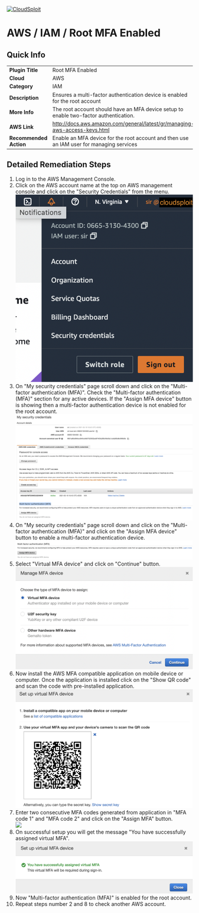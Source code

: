 [![CloudSploit](https://cloudsploit.com/img/logo-new-big-text-100.png "CloudSploit")](https://cloudsploit.com)

# AWS / IAM / Root MFA Enabled

## Quick Info

| | |
|-|-|
| **Plugin Title** | Root MFA Enabled |
| **Cloud** | AWS |
| **Category** | IAM |
| **Description** | Ensures a multi-factor authentication device is enabled for the root account |
| **More Info** | The root account should have an MFA device setup to enable two-factor authentication. |
| **AWS Link** | http://docs.aws.amazon.com/general/latest/gr/managing-aws-access-keys.html |
| **Recommended Action** | Enable an MFA device for the root account and then use an IAM user for managing services |

## Detailed Remediation Steps
1. Log in to the AWS Management Console.
2. Click on the AWS account name at the top on AWS management console and click on the "Security Credentials" from the menu.</br><img src="/resources/aws/iam/root-mfa-enabled/step2.png"/>
3. On "My security credentials" page scroll down and click on the "Multi-factor authentication (MFA)". Check the "Multi-factor authentication (MFA)" section for any active devices. If the  "Assign MFA device" button is showing then a multi-factor authentication device is not enabled for the root account.</br><img src="/resources/aws/iam/root-mfa-enabled/step3.png"/>
4. On "My security credentials" page scroll down and click on the "Multi-factor authentication (MFA)" and click on the "Assign MFA device" button to enable a multi-factor authentication device.</br><img src="/resources/aws/iam/root-mfa-enabled/step4.png"/>
5. Select "Virtual MFA device" and click on "Continue" button. </br><img src="/resources/aws/iam/root-mfa-enabled/step5.png"/>
6. Now install the AWS MFA compatible application on mobile device or computer. Once the application is installed click on the "Show QR code" and scan the code with pre-installed application.</br><img src="/resources/aws/iam/root-mfa-enabled/step6.png"/>
7. Enter two consecutive MFA codes generated from application in "MFA code 1" and "MFA code 2" and click on the "Assign MFA" button.</br><img src="/resources/aws/iam/root-mfa-enabled/step7.png"/>
8. On successful setup you will get the message "You have successfully assigned virtual MFA". </br><img src="/resources/aws/iam/root-mfa-enabled/step8.png"/>
9. Now "Multi-factor authentication (MFA)" is enabled for the root account.</br>
10. Repeat steps number 2 and 8 to check another AWS account.</br>
